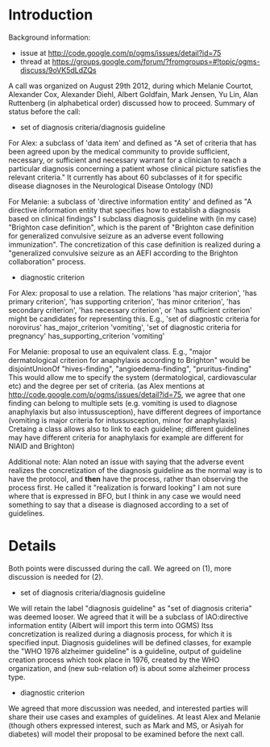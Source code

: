 # Introduction #

Background information:
  * issue at http://code.google.com/p/ogms/issues/detail?id=75
  * thread at https://groups.google.com/forum/?fromgroups=#!topic/ogms-discuss/9oVK5dLdZQs

A call was organized on August 29th 2012, during which Melanie Courtot, Alexander Cox, Alexander Diehl, Albert Goldfain, Mark Jensen, Yu Lin, Alan Ruttenberg (in alphabetical order) discussed how to proceed. Summary of status before the call:

  * set of diagnosis criteria/diagnosis guideline

For Alex: a subclass of 'data item' and defined as "A set of criteria that has been agreed upon by the medical community to provide sufficient, necessary, or sufficient and necessary warrant for a clinician to reach a particular diagnosis concerning a patient whose clinical picture satisfies the relevant criteria." It currently has about 60 subclasses of it for specific disease diagnoses in the Neurological Disease Ontology (ND)

For Melanie: a subclass of 'directive information entity' and defined as "A directive information entity that specifies how to establish a diagnosis based on clinical findings" I subclass diagnosis guideline with (in my case) "Brighton case definition", which is the parent of "Brighton case definition for generalized convulsive seizure as an adverse event following immunization". The concretization of this case definition is realized during a "generalized convulsive seizure as an AEFI according to the Brighton collaboration" process.

  * diagnostic criterion

For Alex: proposal to use a relation. The relations 'has major criterion', 'has primary criterion', 'has supporting criterion', 'has minor criterion', 'has secondary criterion', 'has necessary criterion', or 'has sufficient criterion' might be candidates for representing this. E.g., 'set of diagnostic criteria for norovirus' has\_major\_criterion 'vomiting', 'set of diagnostic criteria for pregnancy' has\_supporting\_criterion 'vomiting'

For Melanie: proposal to use an equivalent class. E.g., "major dermatological criterion for anaphylaxis according to Brighton" would be disjointUnionOf "hives-finding", "angioedema-finding", "pruritus-finding" This would allow me to specify the system (dermatological, cardiovascular etc) and the degree per set of criteria. (as Alex mentions at http://code.google.com/p/ogms/issues/detail?id=75, we agree that one finding can belong to multiple sets (e.g. vomiting is used to diagnose anaphylaxis but also intussusception), have different degrees of importance (vomiting is major criteria for intussusception, minor for anaphylaxis) Cretaing a class allows also to link to each guideline; different guidelines may have different criteria for anaphylaxis for example are different for NIAID and Brighton)

Additional note: Alan noted an issue with saying that the adverse event realizes the concretization of the diagnosis guideline as the normal way is to have the protocol, and **then** have the process, rather than observing the process first. He called it "realization is forward looking" I am not sure where that is expressed in BFO, but I think in any case we would need something to say that a disease is diagnosed according to a set of guidelines.

# Details #

Both points were discussed during the call. We agreed on (1), more discussion is needed for (2).

  * set of diagnosis criteria/diagnosis guideline

We will retain the label "diagnosis guideline" as "set of diagnosis criteria" was deemed looser. We agreed that it will be a subclass of IAO:directive information entity (Albert will import this term into OGMS)
Itss concretization is realized during a diagnosis process, for which it is specified input.
Diagnosis guidelines will be defined classes, for example the "WHO 1976 alzheimer guideline" is a guideline, output of guideline creation process which took place in 1976, created by the WHO organization, and (new sub-relation of) is about some alzheimer process type.

  * diagnostic criterion

We agreed that more discussion was needed, and interested parties will share their use cases and examples of guidelines. At least Alex and Melanie (though others expressed interest, such as Mark and MS, or Asiyah for diabetes) will model their proposal to be examined before the next call.